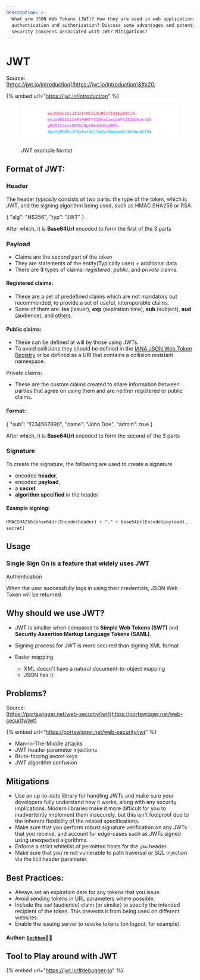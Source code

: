 ```yaml
---
description: >-
  What are JSON Web Tokens (JWT)? How they are used in web applications for
  authentication and authorization? Discuss some advantages and potential
  security concerns associated with JWT? Mitigations?
---
```


# JWT

Source:\
[https://jwt.io/introduction](https://jwt.io/introduction)&#x20;

{% embed url="https://jwt.io/introduction" %}

<figure><img src="../../.gitbook/assets/image (2) (1).png" alt=""><figcaption><p>JWT example format</p></figcaption></figure>

## Format of JWT:

### Header

The header _typically_ consists of two parts: the type of the token, which is JWT, and the signing algorithm being used, such as HMAC SHA256 or RSA.

{ "alg": "HS256", "typ": "JWT" }

After which, it is **Base64Url**  encoded to form the first of the 3 parts

### Payload

* Claims are the second part of the token
* They are statements of the entity(Typically user) + additional data
* There are **3** types of claims: _registered_, _public_, and _private_ claims.

#### Registered claims:

* These are a set of predefined claims which are not mandatory but recommended, to provide a set of useful, interoperable claims.&#x20;
* Some of them are: **iss** (issuer), **exp** (expiration time), **sub** (subject), **aud** (audience), and [others](https://tools.ietf.org/html/rfc7519#section-4.1).

#### Public claims:

* These can be defined at will by those using JWTs.&#x20;
* To avoid collisions they should be defined in the [IANA JSON Web Token Registry](https://www.iana.org/assignments/jwt/jwt.xhtml) or be defined as a URI that contains a collision resistant namespace.

Private claims:&#x20;

* These are the custom claims created to share information between parties that agree on using them and are neither registered or public claims.

#### Format:

{ "sub": "1234567890", "name": "John Doe", "admin": true }

After which, it is **Base64Url**  encoded to form the second of the 3 parts

### Signature

To create the signature, the following are used to create a signature&#x20;

* encoded **header**,&#x20;
* encoded **payload**,&#x20;
* a **secret**
* **algorithm specified** in the header



#### Example signing:

`HMACSHA256(base64UrlEncode(header) + "." + base64UrlEncode(payload), secret)`

## Usage

### Single Sign On is a feature that widely uses JWT&#x20;

Authentication

When the user successfully logs in using their credentials, JSON Web Token will be returned.

## Why should we use JWT?

* JWT is smaller when compared to **Simple Web Tokens (SWT)** and **Security Assertion Markup Language Tokens (SAML)**.
* Signing process for JWT is more secured than signing XML format
*   Easier mapping

    * XML doesn't have a natural document-to-object mapping
    * JSON has :)



## Problems?

Source:\
[https://portswigger.net/web-security/jwt](https://portswigger.net/web-security/jwt)

{% embed url="https://portswigger.net/web-security/jwt" %}

* Man-In-The-Middle attacks
* JWT header parameter injections
* Brute-forcing secret keys
* JWT algorithm confusion

## Mitigations

* Use an up-to-date library for handling JWTs and make sure your developers fully understand how it works, along with any security implications. Modern libraries make it more difficult for you to inadvertently implement them insecurely, but this isn't foolproof due to the inherent flexibility of the related specifications.
* Make sure that you perform robust signature verification on any JWTs that you receive, and account for edge-cases such as JWTs signed using unexpected algorithms.
* Enforce a strict whitelist of permitted hosts for the `jku` header.
* Make sure that you're not vulnerable to path traversal or SQL injection via the `kid` header parameter.

## **Best Practices:**

* Always set an expiration date for any tokens that you issue.
* Avoid sending tokens in URL parameters where possible.
* Include the `aud` (audience) claim (or similar) to specify the intended recipient of the token. This prevents it from being used on different websites.
* Enable the issuing server to revoke tokens (on logout, for example).

#### Author: [`Beckham`](https://github.com/Ninjarku)🐱‍👤

## Tool to Play around with JWT

{% embed url="https://jwt.io/#debugger-io" %}
